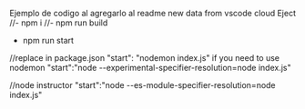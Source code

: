Ejemplo de codigo al agregarlo al readme new data from vscode cloud
Eject
//- npm i
//- npm run build
- npm run start

//replace in package.json "start": "nodemon index.js" if you need to use nodemon
 "start":"node --experimental-specifier-resolution=node index.js"


 //node instructor
 "start":"node --es-module-specifier-resolution=node index.js"